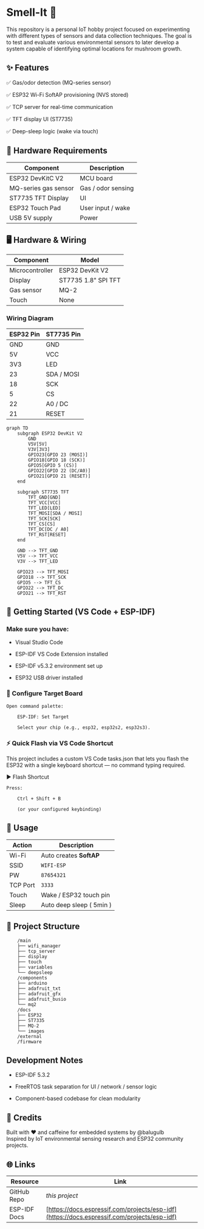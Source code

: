 # Smell-It 🍄

This repository is a personal IoT hobby project focused on experimenting with different types of sensors and data collection techniques. The goal is to test and evaluate various environmental sensors to later develop a system capable of identifying optimal locations for mushroom growth.

## ✨ Features

✅ Gas/odor detection (MQ-series sensor)

✅ ESP32 Wi-Fi SoftAP provisioning (NVS stored)

✅ TCP server for real-time communication

✅ TFT display UI (ST7735)

✅ Deep-sleep logic (wake via touch)

## 🔧 Hardware Requirements

| Component            | Description        |
| -------------------- | ------------------ |
| ESP32 DevKitC V2     | MCU board          |
| MQ-series gas sensor | Gas / odor sensing |
| ST7735 TFT Display   | UI                 |
| ESP32 Touch Pad      | User input / wake  |
| USB 5V supply        | Power              |

## 🖥️ Hardware & Wiring

| Component       | Model               |
| --------------- | ------------------- |
| Microcontroller | ESP32 DevKit V2     |
| Display         | ST7735 1.8" SPI TFT |
| Gas sensor      | MQ-2                |
| Touch           | None                |

### Wiring Diagram


| ESP32 Pin | ST7735 Pin |
| --------- | ---------- |
| GND       | GND        |
| 5V        | VCC        |
| 3V3       | LED        |
| 23        | SDA / MOSI |
| 18        | SCK        |
| 5         | CS         |
| 22        | A0 / DC    |
| 21        | RESET      |

```mermaid
graph TD
    subgraph ESP32 DevKit V2
        GND
        V5V[5V]
        V3V[3V3]
        GPIO23[GPIO 23 (MOSI)]
        GPIO18[GPIO 18 (SCK)]
        GPIO5[GPIO 5 (CS)]
        GPIO22[GPIO 22 (DC/A0)]
        GPIO21[GPIO 21 (RESET)]
    end

    subgraph ST7735 TFT
        TFT_GND[GND]
        TFT_VCC[VCC]
        TFT_LED[LED]
        TFT_MOSI[SDA / MOSI]
        TFT_SCK[SCK]
        TFT_CS[CS]
        TFT_DC[DC / A0]
        TFT_RST[RESET]
    end

    GND --> TFT_GND
    V5V --> TFT_VCC
    V3V --> TFT_LED

    GPIO23 --> TFT_MOSI
    GPIO18 --> TFT_SCK
    GPIO5 --> TFT_CS
    GPIO22 --> TFT_DC
    GPIO21 --> TFT_RST
```

## 🚀 Getting Started (VS Code + ESP-IDF)

### Make sure you have:

- Visual Studio Code

- ESP-IDF VS Code Extension installed

- ESP-IDF v5.3.2 environment set up

- ESP32 USB driver installed

### 🔧 Configure Target Board

    Open command palette:

        ESP-IDF: Set Target

        Select your chip (e.g., esp32, esp32s2, esp32s3).

### ⚡ Quick Flash via VS Code Shortcut

This project includes a custom VS Code tasks.json that lets you flash the ESP32 with a single keyboard shortcut — no command typing required.

▶️ Flash Shortcut

    Press:

        Ctrl + Shift + B

        (or your configured keybinding)

## 📡 Usage

| Action   | Description             |
| -------- | ----------------------- |
| Wi-Fi    | Auto creates **SoftAP** |
| SSID     | `WIFI-ESP`           |
| PW       | `87654321`              |
| TCP Port | `3333`                  |
| Touch    | Wake / ESP32 touch pin  |
| Sleep    | Auto deep sleep ( 5min )|

## 📂 Project Structure

        /main
        ├── wifi_manager
        ├── tcp_server
        ├── display
        ├── touch
        ├── variables
        └── deepsleep
        /components
        ├── arduino
        ├── adafruit_txt
        ├── adafruit_gfx
        ├── adafruit_busio
        └── mq2
        /docs
        ├── ESP32
        ├── ST7335
        ├── MQ-2
        └── images
        /external
        /firmware

##  Development Notes

- ESP-IDF 5.3.2

- FreeRTOS task separation for UI / network / sensor logic

- Component-based codebase for clean modularity

## 🙌 Credits

Built with ❤️ and caffeine for embedded systems by @balugulb  
Inspired by IoT environmental sensing research and ESP32 community projects.

## 🌐 Links

| Resource     | Link                                                                                       |
| ------------ | ------------------------------------------------------------------------------------------ |
| GitHub Repo  | *this project*                                                                             |
| ESP-IDF Docs | [https://docs.espressif.com/projects/esp-idf](https://docs.espressif.com/projects/esp-idf) |                                       
